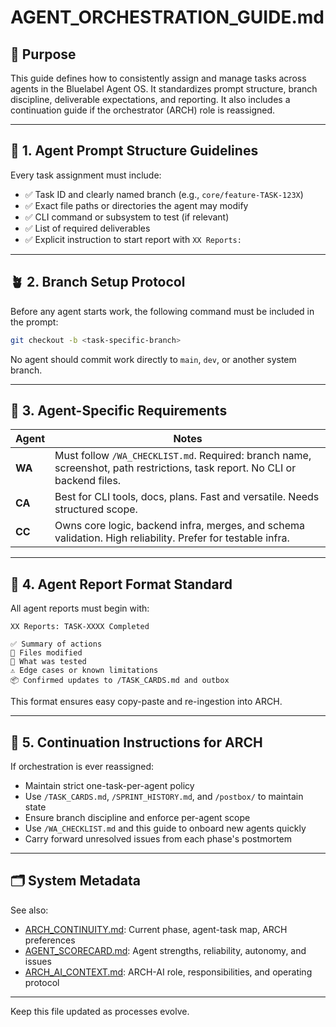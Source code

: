 # AGENT_ORCHESTRATION_GUIDE.md

## 🎯 Purpose

This guide defines how to consistently assign and manage tasks across agents in the Bluelabel Agent OS. It standardizes prompt structure, branch discipline, deliverable expectations, and reporting. It also includes a continuation guide if the orchestrator (ARCH) role is reassigned.

---

## 🧱 1. Agent Prompt Structure Guidelines

Every task assignment must include:

- ✅ Task ID and clearly named branch (e.g., `core/feature-TASK-123X`)
- ✅ Exact file paths or directories the agent may modify
- ✅ CLI command or subsystem to test (if relevant)
- ✅ List of required deliverables
- ✅ Explicit instruction to start report with `XX Reports:`

---

## 🪴 2. Branch Setup Protocol

Before any agent starts work, the following command must be included in the prompt:

```bash
git checkout -b <task-specific-branch>
```

No agent should commit work directly to `main`, `dev`, or another system branch.

---

## 📸 3. Agent-Specific Requirements

| Agent | Notes |
|-------|-------|
| **WA** | Must follow `/WA_CHECKLIST.md`. Required: branch name, screenshot, path restrictions, task report. No CLI or backend files. |
| **CA** | Best for CLI tools, docs, plans. Fast and versatile. Needs structured scope. |
| **CC** | Owns core logic, backend infra, merges, and schema validation. High reliability. Prefer for testable infra. |

---

## 📝 4. Agent Report Format Standard

All agent reports must begin with:

```
XX Reports: TASK-XXXX Completed

✅ Summary of actions
📁 Files modified
🧪 What was tested
⚠️ Edge cases or known limitations
📦 Confirmed updates to /TASK_CARDS.md and outbox
```

This format ensures easy copy-paste and re-ingestion into ARCH.

---

## 🔁 5. Continuation Instructions for ARCH

If orchestration is ever reassigned:

- Maintain strict one-task-per-agent policy
- Use `/TASK_CARDS.md`, `/SPRINT_HISTORY.md`, and `/postbox/` to maintain state
- Ensure branch discipline and enforce per-agent scope
- Use `/WA_CHECKLIST.md` and this guide to onboard new agents quickly
- Carry forward unresolved issues from each phase's postmortem

---

## 🗂️ System Metadata

See also:
- [ARCH_CONTINUITY.md](./ARCH_CONTINUITY.md): Current phase, agent-task map, ARCH preferences
- [AGENT_SCORECARD.md](./AGENT_SCORECARD.md): Agent strengths, reliability, autonomy, and issues
- [ARCH_AI_CONTEXT.md](./ARCH_AI_CONTEXT.md): ARCH-AI role, responsibilities, and operating protocol

---

Keep this file updated as processes evolve.
